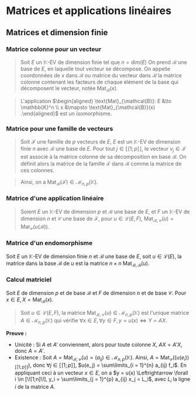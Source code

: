 # Matrices et applications linéaires
## Matrices et dimension finie
### Matrice colonne pour un vecteur
> Soit $E$ un $\mathbb{K}$-EV de dimension finie tel que $n = \text{dim}(E)$
> On prend $\mathcal{B}$ une base de $E$, en laquelle tout vecteur se décompose.
> On appelle coordonnées de $x$ dans $\mathcal{B}$ ou matrice du vecteur dans
> $\mathcal{B}$ la matrice colonne contenant les facteurs de chaque élément de la
> base qui décomposent le vecteur, notée $\text{Mat}_\mathcal{B}(x)$.

> L'application $\begin{aligned} \text{Mat}_{\mathcal{B}}: E &\to \mathbb{K}^n \\ x &\mapsto \text{Mat}_{\mathcal{B}}(x) .\end{aligned}$
> est un isomorphisme.

### Matrice pour une famille de vecteurs
> Soit $\mathcal{F}$ une famille de $p$ vecteurs de $E$, $E$ est un
> $\mathbb{K}$-EV de dimension finie $n$ avec $\mathcal{B}$ une base de
> $E$. Pour tout $j \in [\![1;p]\!]$, le vecteur $v_j \in \mathcal{F}$
> est associé à la matrice colonne de sa décomposition en base $\mathcal{B}$.
> On définit alors la matrice de la famille $\mathcal{F}$ dans
> $\mathcal{B}$ comme la matrice de ces colonnes.

> Ainsi, on a $\text{Mat}_{\mathcal{B}}(\mathcal{F}) \in \mathcal{M}_{n,p}(\mathbb{K})$.

### Matrice d'une application linéaire
> Soient $E$ un $\mathbb{K}$-EV de dimension $p$ et $\mathcal{B}$ une base de $E$,
> et $F$ un $\mathbb{K}$-EV de dimension $n$ et $\mathcal{C}$ une base
> de $\mathcal{F}$, pour $u \in \mathcal{L}(E,F)$,
> $\text{Mat}_{\mathcal{B},\mathcal{C}}(u) = \text{Mat}_{\mathcal{C}}(u(\mathcal{B}))$.

### Matrice d'un endomorphisme
Soit $E$ un $\mathbb{K}$-EV de dimension finie $n$ et $\mathcal{B}$ une base de
$E$, soit $u \in \mathcal{L}(E)$, la matrice dans la base $\mathcal{B}$
de $u$ est la matrice $n \times n$ $\text{Mat}_{\mathcal{B},\mathcal{B}}(u)$.

### Calcul matriciel
Soit $E$ de dimension $p$ et de base $\mathcal{B}$
et $F$ de dimension $n$ et de base $\mathcal{C}$.
Pour $x \in E, X = \text{Mat}_{\mathcal{B}}(x)$.

> Soit $u \in \mathcal{L}(E,F)$, la matrice
> $\text{Mat}_{\mathcal{B},\mathcal{C}}(u) \in \mathcal{M}_{n,p}(\mathbb{K})$
> est l'unique matrice $A \in \mathcal{M}_{n,p}(\mathbb{K})$
> qui vérifie $\forall x \in E,\forall y \in F, y = u(x) \Leftrightarrow Y = AX$.

__Preuve :__
- Unicité : Si $A$ et $A'$ conviennent, alors pour toute colonne $X$, $AX = A'X$, donc $A = A'$.
- Existence : Soit $A = \text{Mat}_{\mathcal{B},\mathcal{C}}(u) = (a_{ij}) \in \mathcal{M}_{n,p}(\mathbb{K})$.
  Ainsi, $A = \text{Mat}_{\mathcal{C}}((u(e_i))_{[\![1;p]\!]})$,
  donc $\forall j \in [\![1;p]\!]$, $u(e_j) = \sum\limits_{i = 1}^{n} a_{ij} f_i$. En appliquant ceci
  à un vecteur $x \in E$, on a $y = u(x) \Leftrightarrow \forall i \in [\![1;n]\!], y_i = \sum\limits_{j = 1}^{p} a_{ij} x_j = L_i$,
  avec $L_i$ la ligne $i$ de la matrice $A$.
